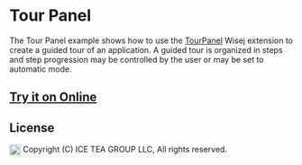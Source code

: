 Tour Panel
====

The Tour Panel example shows how to use the [TourPanel](https://github.com/iceteagroup/wisej-extensions/tree/master/Wisej.Web.Ext.TourPanel) Wisej extension to create a guided tour of an application. A guided tour is organized in steps and step progression may be controlled by the user or may be set to automatic mode.

## [Try it on Online](http://demo.wisej.com/TourPanel)

License
-------
<img src="http://iceteagroup.com/wp-content/uploads/2017/01/Square-64x64-trasp.png" height="20" align="top"> Copyright (C) ICE TEA GROUP LLC, All rights reserved.
